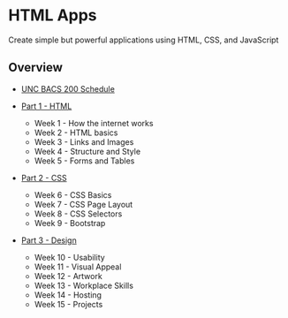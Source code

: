 # HTML Apps

Create simple but powerful applications using HTML, CSS, and JavaScript


## Overview

* [UNC BACS 200 Schedule](Schedule)


* [Part 1 - HTML](Part1.md)

    * Week 1 - How the internet works
    * Week 2 - HTML basics
    * Week 3 - Links and Images
    * Week 4 - Structure and Style
    * Week 5 - Forms and Tables

* [Part 2 - CSS](Part2.md)

    * Week 6 - CSS Basics
    * Week 7 - CSS Page Layout
    * Week 8 - CSS Selectors
    * Week 9 - Bootstrap

* [Part 3 - Design](Part3.md)

    * Week 10 - Usability
    * Week 11 - Visual Appeal
    * Week 12 - Artwork
    * Week 13 - Workplace Skills
    * Week 14 - Hosting
    * Week 15 - Projects
